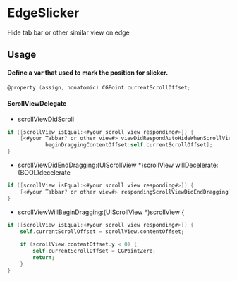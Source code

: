 # EdgeSlicker
Hide tab bar or other similar view on edge

## Usage

#### Define a var that used to mark the position for slicker.

```objective-c
@property (assign, nonatomic) CGPoint currentScrollOffset;
```

#### ScrollViewDelegate

- scrollViewDidScroll

```objective-c
if ([scrollView isEqual:<#your scroll view responding#>]) {
    [<#your Tabbar? or other view#> viewDidRespondAutoHideWhenScrollView:scrollView 
            beginDraggingContentOffset:self.currentScrollOffset];
}
```

- scrollViewDidEndDragging:(UIScrollView *)scrollView willDecelerate:(BOOL)decelerate
```objective-c
if ([scrollView isEqual:<#your scroll view responding#>]) {
    [<#your Tabbar? or other view#> respondingScrollViewDidEndDragging];
}
```

- scrollViewWillBeginDragging:(UIScrollView *)scrollView {

```objective-c
if ([scrollView isEqual:<#your scroll view responding#>]) {
    self.currentScrollOffset = scrollView.contentOffset;
    
    if (scrollView.contentOffset.y < 0) {
        self.currentScrollOffset = CGPointZero;
        return;
    }
}
```


